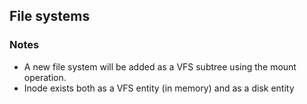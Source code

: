## File systems

### Notes
* A new file system will be added as a VFS subtree using the mount operation.
* Inode exists both as a VFS entity (in memory) and as a disk entity
